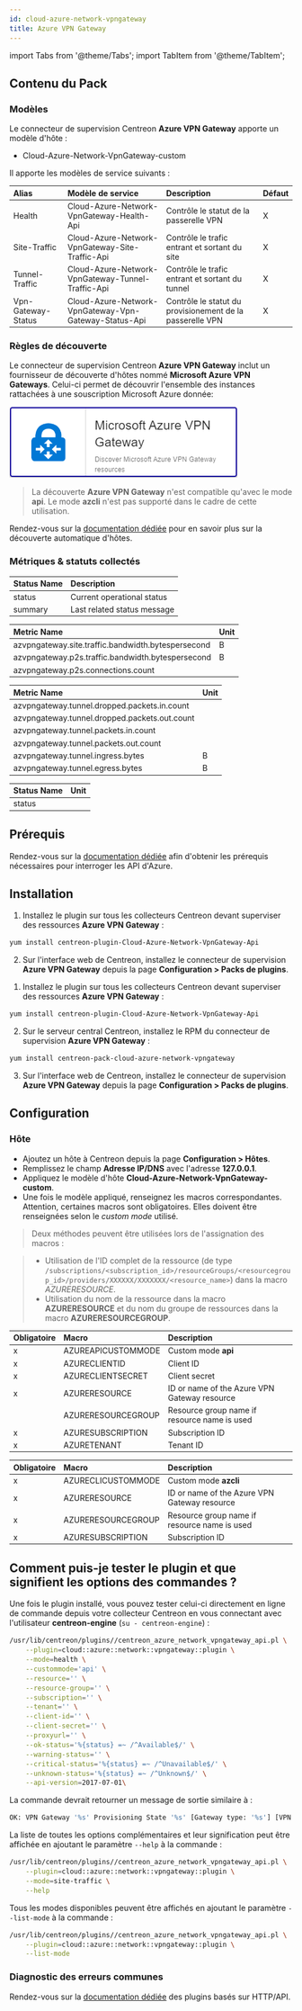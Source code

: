 ```yaml
---
id: cloud-azure-network-vpngateway
title: Azure VPN Gateway
---
```

import Tabs from '@theme/Tabs';
import TabItem from '@theme/TabItem';


## Contenu du Pack

### Modèles

Le connecteur de supervision Centreon **Azure VPN Gateway** apporte un modèle d'hôte :

* Cloud-Azure-Network-VpnGateway-custom

Il apporte les modèles de service suivants :

| Alias              | Modèle de service                                     | Description                                               | Défaut |
|:-------------------|:------------------------------------------------------|:----------------------------------------------------------|:-------|
| Health             | Cloud-Azure-Network-VpnGateway-Health-Api             | Contrôle le statut de la passerelle VPN                   | X      |
| Site-Traffic       | Cloud-Azure-Network-VpnGateway-Site-Traffic-Api       | Contrôle le trafic entrant et sortant du site             | X      |
| Tunnel-Traffic     | Cloud-Azure-Network-VpnGateway-Tunnel-Traffic-Api     | Contrôle le trafic entrant et sortant du tunnel           | X      |
| Vpn-Gateway-Status | Cloud-Azure-Network-VpnGateway-Vpn-Gateway-Status-Api | Contrôle le statut du provisionement de la passerelle VPN | X      |

### Règles de découverte

Le connecteur de supervision Centreon **Azure VPN Gateway** inclut un fournisseur de découverte
d'hôtes nommé **Microsoft Azure VPN Gateways**. Celui-ci permet de découvrir l'ensemble des instances
rattachées à une souscription Microsoft Azure donnée:

![image](../../../assets/integrations/plugin-packs/procedures/cloud-azure-network-vpngateway-provider.png)

> La découverte **Azure VPN Gateway** n'est compatible qu'avec le mode **api**. Le mode **azcli** n'est pas supporté dans le cadre
> de cette utilisation.

Rendez-vous sur la [documentation dédiée](/docs/monitoring/discovery/hosts-discovery)
pour en savoir plus sur la découverte automatique d'hôtes.

### Métriques & statuts collectés

<Tabs groupId="sync">
<TabItem value="Health" label="Health">

| Status Name | Description                 |
|:------------|:----------------------------|
| status      | Current operational status  |
| summary     | Last related status message |

</TabItem>
<TabItem value="Site-Traffic" label="Site-Traffic">

| Metric Name                                        | Unit  |
|:---------------------------------------------------|:------|
| azvpngateway.site.traffic.bandwidth.bytespersecond | B     |
| azvpngateway.p2s.traffic.bandwidth.bytespersecond  | B     |
| azvpngateway.p2s.connections.count                 |       |

</TabItem>
<TabItem value="Tunnel-Traffic" label="Tunnel-Traffic">

| Metric Name                                   | Unit  |
|:----------------------------------------------|:------|
| azvpngateway.tunnel.dropped.packets.in.count  |       |
| azvpngateway.tunnel.dropped.packets.out.count |       |
| azvpngateway.tunnel.packets.in.count          |       |
| azvpngateway.tunnel.packets.out.count         |       |
| azvpngateway.tunnel.ingress.bytes             | B     |
| azvpngateway.tunnel.egress.bytes              | B     |

</TabItem>
<TabItem value="Vpn-Gateway-Status" label="Vpn-Gateway-Status">

| Status Name  | Unit  |
|:-------------|:------|
| status       |       |

</TabItem>
</Tabs>

## Prérequis

Rendez-vous sur la [documentation dédiée](../getting-started/how-to-guides/azure-credential-configuration.md) afin d'obtenir les prérequis nécessaires pour interroger les API d'Azure.

## Installation

<Tabs groupId="sync">
<TabItem value="Online License" label="Online License">

1. Installez le plugin sur tous les collecteurs Centreon devant superviser des ressources **Azure VPN Gateway** :

```bash
yum install centreon-plugin-Cloud-Azure-Network-VpnGateway-Api
```

2. Sur l'interface web de Centreon, installez le connecteur de supervision **Azure VPN Gateway** depuis la page **Configuration > Packs de plugins**.

</TabItem>
<TabItem value="Offline License" label="Offline License">

1. Installez le plugin sur tous les collecteurs Centreon devant superviser des ressources **Azure VPN Gateway** :

```bash
yum install centreon-plugin-Cloud-Azure-Network-VpnGateway-Api
```

2. Sur le serveur central Centreon, installez le RPM du connecteur de supervision **Azure VPN Gateway** :

```bash
yum install centreon-pack-cloud-azure-network-vpngateway
```

3. Sur l'interface web de Centreon, installez le connecteur de supervision **Azure VPN Gateway** depuis la page **Configuration > Packs de plugins**.

</TabItem>
</Tabs>

## Configuration

### Hôte

* Ajoutez un hôte à Centreon depuis la page **Configuration > Hôtes**.
* Remplissez le champ **Adresse IP/DNS** avec l'adresse **127.0.0.1**.
* Appliquez le modèle d'hôte **Cloud-Azure-Network-VpnGateway-custom**.
* Une fois le modèle appliqué, renseignez les macros correspondantes. Attention, certaines macros sont obligatoires. Elles doivent être renseignées selon le *custom mode* utilisé.

> Deux méthodes peuvent être utilisées lors de l'assignation des macros :

>
> * Utilisation de l'ID complet de la ressource (de type `/subscriptions/<subscription_id>/resourceGroups/<resourcegroup_id>/providers/XXXXXX/XXXXXXX/<resource_name>`) dans la macro *AZURERESOURCE*.
> * Utilisation du nom de la ressource dans la macro **AZURERESOURCE** et du nom du groupe de ressources dans la macro **AZURERESOURCEGROUP**.

<Tabs groupId="sync">
<TabItem value="Azure Monitor API" label="Azure Monitor API">

| Obligatoire | Macro              | Description                                  |
|:------------|:-------------------|:---------------------------------------------|
|      x      | AZUREAPICUSTOMMODE | Custom mode **api**                          |
|      x      | AZURECLIENTID      | Client ID                                    |
|      x      | AZURECLIENTSECRET  | Client secret                                |
|      x      | AZURERESOURCE      | ID or name of the Azure VPN Gateway resource |
|             | AZURERESOURCEGROUP | Resource group name if resource name is used |
|      x      | AZURESUBSCRIPTION  | Subscription ID                              |
|      x      | AZURETENANT        | Tenant ID                                    |

</TabItem>
<TabItem value="Azure AZ CLI" label="Azure AZ CLI">

| Obligatoire | Macro              | Description                                  |
|:------------|:-------------------|:---------------------------------------------|
|     x       | AZURECLICUSTOMMODE | Custom mode **azcli**                        |
|     x       | AZURERESOURCE      | ID or name of the Azure VPN Gateway resource |
|     x       | AZURERESOURCEGROUP | Resource group name if resource name is used |
|     x       | AZURESUBSCRIPTION  | Subscription ID                              |

</TabItem>
</Tabs>

## Comment puis-je tester le plugin et que signifient les options des commandes ?

Une fois le plugin installé, vous pouvez tester celui-ci directement en ligne
de commande depuis votre collecteur Centreon en vous connectant avec
l'utilisateur **centreon-engine** (`su - centreon-engine`) :

```bash
/usr/lib/centreon/plugins//centreon_azure_network_vpngateway_api.pl \
    --plugin=cloud::azure::network::vpngateway::plugin \
    --mode=health \
    --custommode='api' \
    --resource='' \
    --resource-group='' \
    --subscription='' \
    --tenant='' \
    --client-id='' \
    --client-secret='' \
    --proxyurl='' \
    --ok-status='%{status} =~ /^Available$/' \
    --warning-status='' \
    --critical-status='%{status} =~ /^Unavailable$/' \
    --unknown-status='%{status} =~ /^Unknown$/' \
    --api-version=2017-07-01\
```

La commande devrait retourner un message de sortie similaire à :

```bash
OK: VPN Gateway '%s' Provisioning State '%s' [Gateway type: '%s'] [VPN type: '%s'] | 
```

La liste de toutes les options complémentaires et leur signification peut être
affichée en ajoutant le paramètre `--help` à la commande :

```bash
/usr/lib/centreon/plugins//centreon_azure_network_vpngateway_api.pl \
    --plugin=cloud::azure::network::vpngateway::plugin \
    --mode=site-traffic \
    --help
```

Tous les modes disponibles peuvent être affichés en ajoutant le paramètre
`--list-mode` à la commande :

```bash
/usr/lib/centreon/plugins//centreon_azure_network_vpngateway_api.pl \
    --plugin=cloud::azure::network::vpngateway::plugin \
    --list-mode
```

### Diagnostic des erreurs communes

Rendez-vous sur la [documentation dédiée](../getting-started/how-to-guides/troubleshooting-plugins.md#http-and-api-checks)
des plugins basés sur HTTP/API.